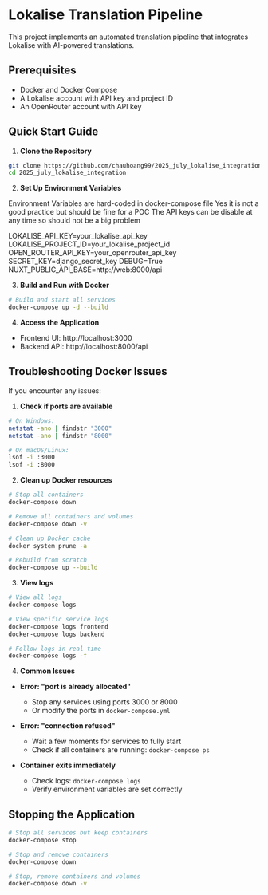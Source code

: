 # Lokalise Translation Pipeline

This project implements an automated translation pipeline that integrates Lokalise with AI-powered translations.

## Prerequisites

- Docker and Docker Compose
- A Lokalise account with API key and project ID
- An OpenRouter account with API key

## Quick Start Guide

1. **Clone the Repository**
```bash
git clone https://github.com/chauhoang99/2025_july_lokalise_integration.git
cd 2025_july_lokalise_integration
```

2. **Set Up Environment Variables**

Environment Variables are hard-coded in docker-compose file
Yes it is not a good practice but should be fine for a POC
The API keys can be disable at any time so should not be a big problem

LOKALISE_API_KEY=your_lokalise_api_key
LOKALISE_PROJECT_ID=your_lokalise_project_id
OPEN_ROUTER_API_KEY=your_openrouter_api_key
SECRET_KEY=django_secret_key
DEBUG=True
NUXT_PUBLIC_API_BASE=http://web:8000/api

3. **Build and Run with Docker**
```bash
# Build and start all services
docker-compose up -d --build
```

4. **Access the Application**
- Frontend UI: http://localhost:3000
- Backend API: http://localhost:8000/api

## Troubleshooting Docker Issues

If you encounter any issues:

1. **Check if ports are available**
```bash
# On Windows:
netstat -ano | findstr "3000"
netstat -ano | findstr "8000"

# On macOS/Linux:
lsof -i :3000
lsof -i :8000
```

2. **Clean up Docker resources**
```bash
# Stop all containers
docker-compose down

# Remove all containers and volumes
docker-compose down -v

# Clean up Docker cache
docker system prune -a

# Rebuild from scratch
docker-compose up --build
```

3. **View logs**
```bash
# View all logs
docker-compose logs

# View specific service logs
docker-compose logs frontend
docker-compose logs backend

# Follow logs in real-time
docker-compose logs -f
```

4. **Common Issues**

- **Error: "port is already allocated"**
  - Stop any services using ports 3000 or 8000
  - Or modify the ports in `docker-compose.yml`

- **Error: "connection refused"**
  - Wait a few moments for services to fully start
  - Check if all containers are running: `docker-compose ps`

- **Container exits immediately**
  - Check logs: `docker-compose logs`
  - Verify environment variables are set correctly

## Stopping the Application

```bash
# Stop all services but keep containers
docker-compose stop

# Stop and remove containers
docker-compose down

# Stop, remove containers and volumes
docker-compose down -v
``` 
